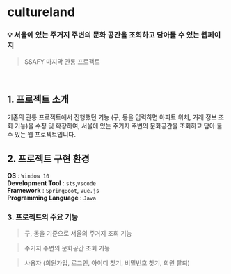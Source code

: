 # cultureland
### 💡 서울에 있는 주거지 주변의 문화 공간을 조회하고 담아둘 수 있는 웹페이지
> SSAFY 마지막 관통 프로젝트

<br> 


## 1. 프로젝트 소개
기존의 관통 프로젝트에서 진행했던 기능 (구, 동을 입력하면 아파트 위치, 거래 정보 조회 기능)을 수정 및 확장하여,
서울에 있는 주거지 주변의 문화공간을 조회하고 담아 둘 수 있는 웹 프로젝트입니다.

## 2. 프로젝트 구현 환경
__OS__ : `Window 10` <br>
__Development Tool__ : `sts`,`vscode` <br>
__Framework__ : `SpringBoot`, `Vue.js` <br>
__Programming Language__ : `Java` <br>
 

### 3. 프로젝트의 주요 기능
> 구, 동을 기준으로 서울의 주거지 조회 기능

> 주거지 주변의 문화공간 조회 기능

> 사용자 (회원가입, 로그인, 아이디 찾기, 비밀번호 찾기, 회원 탈퇴)
